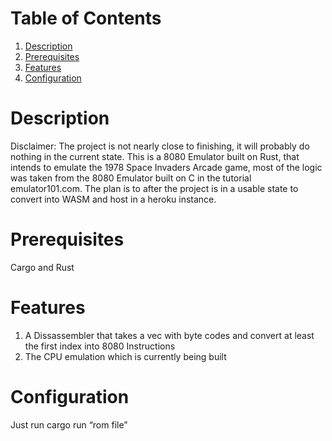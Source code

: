 
# Table of Contents

1.  [Description](#org19a9505)
2.  [Prerequisites](#orga8e0000)
3.  [Features](#orgb590839)
4.  [Configuration](#org1cddeca)



<a id="org19a9505"></a>

# Description

Disclaimer: The project is not nearly close to finishing, it will probably do
nothing in the current state.
This is a 8080 Emulator built on Rust, that intends to emulate the 1978 Space
Invaders Arcade game, most of the logic was taken from the 8080 Emulator built
on C in the tutorial emulator101.com. The plan is to after the project is in a
usable state to convert into WASM and host in a heroku instance.


<a id="orga8e0000"></a>

# Prerequisites

Cargo and Rust


<a id="orgb590839"></a>

# Features

1.  A Dissassembler that takes a vec with byte codes and convert at least the
    first index into 8080 Instructions
2.  The CPU emulation which is currently being built


<a id="org1cddeca"></a>

# Configuration

Just run cargo run &ldquo;rom file&rdquo;

